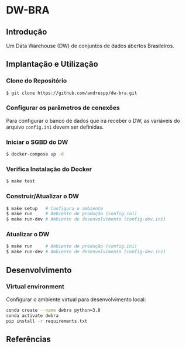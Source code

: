 DW-BRA
======

## Introdução

Um Data Warehouse (DW) de conjuntos de dados abertos Brasileiros.

## Implantação e Utilização

### Clone do Repositório

```bash
$ git clone https://github.com/andrespp/dw-bra.git
```

### Configurar os parâmetros de conexões

Para configurar o banco de dados que irá receber o DW, as variáveis do arquivo
`config.ini` devem ser definidas.

### Iniciar o SGBD do DW

```bash
$ docker-compose up -d
```

### Verifica Instalação do Docker

```bash
$ make test
```

### Construir/Atualizar o DW

```bash
$ make setup   # Configura o ambiente
$ make run     # Ambiente de produção (config.ini)
$ make run-dev # Ambiente de desenvolvimento (config-dev.ini)
```

### Atualizar o DW


```bash
$ make run     # Ambiente de produção (config.ini)
$ make run-dev # Ambiente de desenvolvimento (config-dev.ini)
```

## Desenvolvimento

### Virtual environment

Configurar o ambiente virtual para desenvolvimento local:

```bash
conda create --name dwbra python=3.8
conda activate dwbra
pip install -r requirements.txt
```

## Referências
